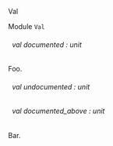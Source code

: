 Val

 Module `Val`
<a id="val-documented"></a>
###### &nbsp; val documented : unit

Foo.


<a id="val-undocumented"></a>
###### &nbsp; val undocumented : unit



<a id="val-documented_above"></a>
###### &nbsp; val documented_above : unit

Bar.
